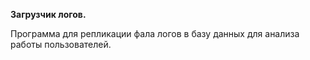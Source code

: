 **Загрузчик логов.**

Программа для репликации фала логов в базу данных для анализа работы пользователей.